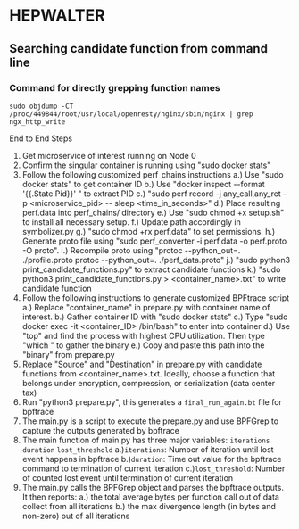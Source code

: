 # HEPWALTER

## Searching candidate function from command line
### Command for directly grepping function names
`sudo objdump -CT /proc/449844/root/usr/local/openresty/nginx/sbin/nginx | grep ngx_http_write`


End to End Steps
1. Get microservice of interest running on Node 0
2. Confirm the singular container is running using "sudo docker stats"
3. Follow the following customized perf_chains instructions
  a.) Use "sudo docker stats" to get container ID
  b.) Use "docker inspect --format '{{.State.Pid}}' <container-id>" to extract PID
  c.) "sudo perf record -j any_call,any_ret -p <microservice_pid> -- sleep <time_in_seconds>"
  d.) Place resulting perf.data into perf_chains/ directory
  e.) Use "sudo chmod +x setup.sh" to install all necessary setup.
  f.) Update path accordingly in symbolizer.py
  g.) "sudo chmod +rx perf.data" to set permissions.
  h.) Generate proto file using "sudo perf_converter -i perf.data -o perf.proto -O proto".
  i.) Recompile proto using "protoc --python_out=. ./profile.proto
                             protoc --python_out=. ./perf_data.proto"
  j.) "sudo python3 print_candidate_functions.py" to extract candidate functions
  k.) "sudo python3 print_candidate_functions.py > <container_name>.txt" to write candidate function
4. Follow the following instructions to generate customized BPFtrace script
  a.) Replace "container_name" in prepare.py with container name of interest.
  b.) Gather container ID with "sudo docker stats"
  c.) Type "sudo docker exec -it <container_ID> /bin/bash" to enter into container
  d.) Use "top" and find the process with highest CPU utilization. Then type "which <binary>" to gather the binary
  e.) Copy and paste this path into the "binary" from prepare.py
5. Replace "Source" and "Destination" in prepare.py with candidate functions from <container_name>.txt. Ideally, choose a function that belongs under encryption, compression, or serialization (data center tax)
6. Run "python3 prepare.py", this generates a `final_run_again.bt` file for bpftrace
7. The main.py is a script to execute the prepare.py and use BPFGrep to capture the outputs generated by bpftrace
8. The main function of main.py has three major variables: `iterations` `duration` `lost_threshold`
  a.)`iterations`: Number of iteration until lost event happens in bpftrace
  b.)`duration`: Time out value for the bpftrace command to termination of current iteration
  c.)`lost_threshold`: Number of counted lost event until termination of current iteration
9. The main.py calls the BPFGrep object and parses the bpftrace outputs. It then reports:
  a.) the total average bytes per function call out of data collect from all iterations
  b.) the max divergence length (in bytes and non-zero) out of all iterations